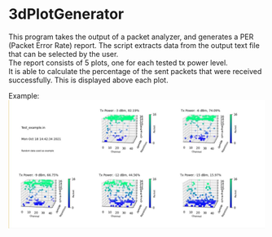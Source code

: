 # 3dPlotGenerator

This program takes the output of a packet analyzer, and generates a PER (Packet Error Rate) report. 
The script extracts data from the output text file that can be selected by the user. <br />
The report consists of 5 plots, one for each tested tx power level. <br />
It is able to calculate the percentage of the sent packets that were received successfully. This is displayed above each plot.

Example: <br />
![screenshot](https://github.com/jibeombae/3dPlotGenerator/blob/master/test_example.jpg)

